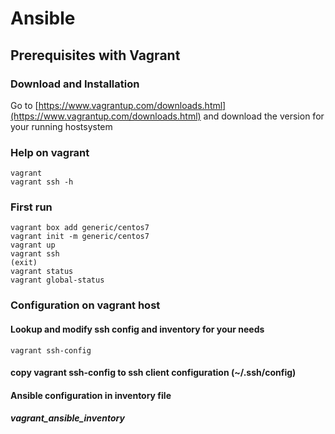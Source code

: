 # Ansible
## Prerequisites with Vagrant
### Download and Installation
Go to [https://www.vagrantup.com/downloads.html](https://www.vagrantup.com/downloads.html)
and download the version for your running hostsystem 

### Help on vagrant
```
vagrant
vagrant ssh -h
```

### First run
```
vagrant box add generic/centos7
vagrant init -m generic/centos7
vagrant up
vagrant ssh
(exit)
vagrant status
vagrant global-status
```

### Configuration on vagrant host
#### Lookup and modify ssh config and inventory for your needs
```
vagrant ssh-config
```

#### copy vagrant ssh-config to ssh client configuration (~/.ssh/config)

#### Ansible configuration in inventory file
##### vagrant_ansible_inventory

